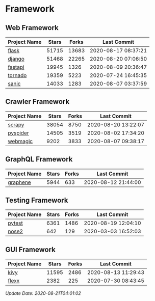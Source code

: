 # Framework

## Web Framework

| Project Name | Stars | Forks | Last Commit |
| ------------ | ----- | ----- | ----------- |
| [flask](https://github.com/pallets/flask) | 51715 | 13683 | 2020-08-17 08:37:21 |
| [django](https://github.com/django/django) | 51468 | 22265 | 2020-08-20 07:06:50 |
| [fastapi](https://github.com/tiangolo/fastapi) | 19945 | 1326 | 2020-08-09 20:36:47 |
| [tornado](https://github.com/tornadoweb/tornado) | 19359 | 5223 | 2020-07-24 16:45:35 |
| [sanic](https://github.com/huge-success/sanic) | 14033 | 1283 | 2020-08-07 03:37:59 |

## Crawler Framework

| Project Name | Stars | Forks | Last Commit |
| ------------ | ----- | ----- | ----------- |
| [scrapy](https://github.com/scrapy/scrapy) | 38054 | 8750 | 2020-08-20 13:22:07 |
| [pyspider](https://github.com/binux/pyspider) | 14505 | 3519 | 2020-08-02 17:34:20 |
| [webmagic](https://github.com/code4craft/webmagic) | 9202 | 3833 | 2020-08-07 09:38:17 |

## GraphQL Framework

| Project Name | Stars | Forks | Last Commit |
| ------------ | ----- | ----- | ----------- |
| [graphene](https://github.com/graphql-python/graphene) | 5944 | 633 | 2020-08-12 21:44:00 |

## Testing Framework

| Project Name | Stars | Forks | Last Commit |
| ------------ | ----- | ----- | ----------- |
| [pytest](https://github.com/pytest-dev/pytest) | 6361 | 1486 | 2020-08-19 12:04:10 |
| [nose2](https://github.com/nose-devs/nose2) | 642 | 129 | 2020-03-03 16:52:03 |

## GUI Framework

| Project Name | Stars | Forks | Last Commit |
| ------------ | ----- | ----- | ----------- |
| [kivy](https://github.com/kivy/kivy) | 11595 | 2486 | 2020-08-13 11:29:43 |
| [flexx](https://github.com/flexxui/flexx) | 2382 | 225 | 2020-07-30 08:43:45 |

*Update Date: 2020-08-21T04:01:02*